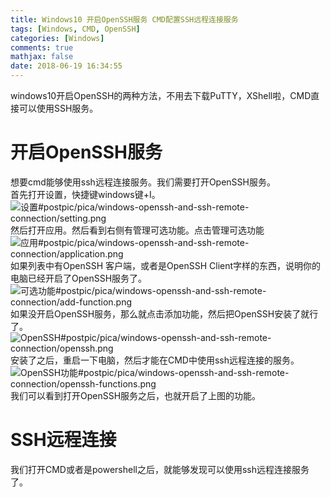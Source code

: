 ```yaml
---
title: Windows10 开启OpenSSH服务 CMD配置SSH远程连接服务
tags: [Windows, CMD, OpenSSH]
categories: [Windows]
comments: true
mathjax: false
date: 2018-06-19 16:34:55
---
```

windows10开启OpenSSH的两种方法，不用去下载PuTTY，XShell啦，CMD直接可以使用SSH服务。  

<!-- more -->

# 开启OpenSSH服务
想要cmd能够使用ssh远程连接服务。我们需要打开OpenSSH服务。  
首先打开设置，快捷键windows键+I。  
![设置#postpic/pica/windows-openssh-and-ssh-remote-connection/setting.png]()
然后打开应用。然后看到右侧有管理可选功能。点击管理可选功能  
![应用#postpic/pica/windows-openssh-and-ssh-remote-connection/application.png]()
如果列表中有OpenSSH 客户端，或者是OpenSSH Client字样的东西，说明你的电脑已经开启了OpenSSH服务了。  
![可选功能#postpic/pica/windows-openssh-and-ssh-remote-connection/add-function.png]()
如果没开启OpenSSH服务，那么就点击添加功能，然后把OpenSSH安装了就行了。  
![OpenSSH#postpic/pica/windows-openssh-and-ssh-remote-connection/openssh.png]()
安装了之后，重启一下电脑，然后才能在CMD中使用ssh远程连接的服务。  
![OpenSSH功能#postpic/pica/windows-openssh-and-ssh-remote-connection/openssh-functions.png]()
我们可以看到打开OpenSSH服务之后，也就开启了上图的功能。  

# SSH远程连接
我们打开CMD或者是powershell之后，就能够发现可以使用ssh远程连接服务了。  